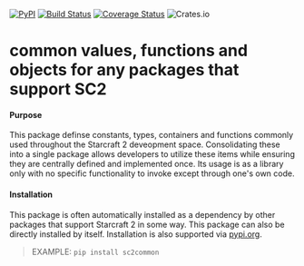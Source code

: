 [![PyPI](https://img.shields.io/pypi/v/sc2common.svg)](https://pypi.org/project/sc2common/)
[![Build Status](https://travis-ci.org/ttinies/sc2common.svg?branch=master)](https://travis-ci.org/ttinies/sc2common)
[![Coverage Status](https://coveralls.io/repos/github/ttinies/sc2common/badge.svg?branch=master)](https://coveralls.io/github/ttinies/sc2common?branch=master)
![Crates.io](https://img.shields.io/crates/l/rustc-serialize.svg)

# common values, functions and objects for any packages that support SC2

#### Purpose

This package definse constants, types, containers and functions commonly used throughout the Starcraft 2 deveopment
space.  Consolidating these into a single package allows developers to utilize these items while ensuring they are
centrally defined and implemented once. Its usage is as a library only with no specific functionality to invoke except
through one's own code.

#### Installation

This package is often automatically installed as a dependency by other packages that support Starcraft 2 in some way.
This package can also be directly installed by itself. Installation is also supported via [pypi.org](https://pypi.org/project/sc2common/).

> EXAMPLE: `pip install sc2common`
